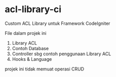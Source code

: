 # acl-library-ci
Custom ACL Library untuk Framework CodeIgniter

File dalam projek ini
1. Library ACL
2. Contoh Database
3. Controller sbg contoh penggunaan Library ACL
4. Hooks & Language

projek ini tidak memuat operasi CRUD
